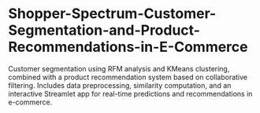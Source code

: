 # Shopper-Spectrum-Customer-Segmentation-and-Product-Recommendations-in-E-Commerce
Customer segmentation using RFM analysis and KMeans clustering, combined with a product recommendation system based on collaborative filtering. Includes data preprocessing, similarity computation, and an interactive Streamlet app for real-time predictions and recommendations in e-commerce.

